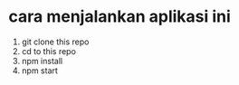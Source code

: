 # cara menjalankan aplikasi ini

1. git clone this repo
2. cd to this repo
3. npm install
4. npm start
